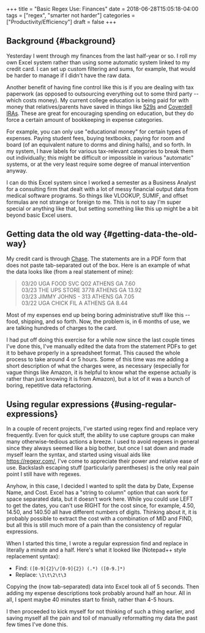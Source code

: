 +++
title = "Basic Regex Use: Finances"
date = 2018-06-28T15:05:18-04:00
tags = ["regex", "smarter not harder"]
categories = ["Productivity/Efficiency"]
draft = false
+++

## Background {#background}

Yesterday I went through my finances from the last half-year or so. I roll my own Excel system rather than using some automatic system linked to my credit card. I can set up custom filtering and sums, for example, that would be harder to manage if I didn't have the raw data.

Another benefit of having fine control like this is if you are dealing with tax paperwork (as opposed to outsourcing everything out to some third party -- which costs money). My current college education is being paid for with money that relatives/parents have saved in things like [529s](https://en.wikipedia.org/wiki/529%5Fplan) and [Coverdell IRAs](http://coverdellira.com/). These are great for encouraging spending on education, but they do force a certain amount of bookkeeping in expense categories.

For example, you can only use "educational money" for certain types of expenses. Paying student fees, buying textbooks, paying for room and board (of an equivalent nature to dorms and dining halls), and so forth. In my system, I have labels for various tax-relevant categories to break them out individually; this might be difficult or impossible in various "automatic" systems, or at the very least require some degree of manual intervention anyway.

I can do this Excel system since I worked a semester as a Business Analyst for a consulting firm that dealt with a lot of messy financial output data from medical software programs. So things like VLOOKUP, SUMIF, and offset formulas are not strange or foreign to me. This is not to say I'm super special or anything like that, but setting something like this up might be a bit beyond basic Excel users.


## Getting data the old way {#getting-data-the-old-way}

My credit card is through [Chase](https://www.chase.com/). The statements are in a PDF form that does not paste tab-separated out of the box. Here is an example of what the data looks like (from a real statement of mine):

> 03/20 UGA FOOD SVC Q02 ATHENS GA 7.60 <br />
> 03/23 THE UPS STORE 3778 ATHENS GA 13.92 <br />
> 03/23 JIMMY JOHNS - 313 ATHENS GA 7.05 <br />
> 03/22 UGA CHICK FIL A ATHENS GA 8.44 <br />

Most of my expenses end up being boring administrative stuff like this -- food, shipping, and so forth. Now, the problem is, in 6 months of use, we are talking hundreds of charges to the card.

I had put off doing this exercise for a while now since the last couple times I've done this, I've manually edited the data from the statement PDFs to get it to behave properly in a spreadsheet format. This caused the whole process to take around 4 or 5 hours. Some of this time was me adding a short description of what the charges were, as necessary (especially for vague things like Amazon, it is helpful to know what the expense actually is rather than just knowing it is from Amazon), but a lot of it was a bunch of boring, repetitive data refactoring.


## Using regular expressions {#using-regular-expressions}

In a couple of recent projects, I've started using regex find and replace very frequently. Even for quick stuff, the ability to use capture groups can make many otherwise-tedious actions a breeze. I used to avoid regexes in general since they always seemed like a big bother, but once I sat down and made myself learn the syntax, and started using visual aids like <https://regexr.com/>, I've come to appreciate their power and relative ease of use. Backslash escaping stuff (particularly parentheses) is the only real pain point I still have with regexes.

Anyhow, in this case, I decided I wanted to split the data by Date, Expense Name, and Cost. Excel has a "string to column" option that can work for space separated data, but it doesn't work here. While you could use LEFT to get the dates, you can't use RIGHT for the cost since, for example, 4.50, 14.50, and 140.50 all have different numbers of digits. Thinking about it, it is probably possible to extract the cost with a combination of MID and FIND, but all this is still much more of a pain than the consistency of regular expressions.

When I started this time, I wrote a regular expression find and replace in literally a minute and a half. Here's what it looked like (Notepad++ style replacement syntax):

-   Find: `([0-9]{2}\/[0-9]{2}) (.*) ([0-9.]*)`
-   Replace: `\1\t\2\t\3`

Copying the (now tab-separated) data into Excel took all of 5 seconds. Then adding my expense descriptions took probably around half an hour. All in all, I spent maybe 40 minutes start to finish, rather than 4-5 hours.

I then proceeded to kick myself for not thinking of such a thing earlier, and saving myself all the pain and toil of manually reformatting my data the past few times I've done this.
